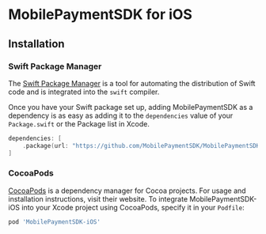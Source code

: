 # MobilePaymentSDK for iOS

## Installation

### Swift Package Manager

The [Swift Package Manager](https://swift.org/package-manager/) is a tool for automating the distribution of Swift code and is integrated into the `swift` compiler.

Once you have your Swift package set up, adding MobilePaymentSDK as a dependency is as easy as adding it to the `dependencies` value of your `Package.swift` or the Package list in Xcode.

```swift
dependencies: [
    .package(url: "https://github.com/MobilePaymentSDK/MobilePaymentSDK.git", .upToNextMajor(from: "1.0.17"))
]
```
### CocoaPods

[CocoaPods](https://cocoapods.org) is a dependency manager for Cocoa projects. For usage and installation instructions, visit their website. To integrate MobilePaymentSDK-iOS into your Xcode project using CocoaPods, specify it in your `Podfile`:

```ruby
pod 'MobilePaymentSDK-iOS'
```
